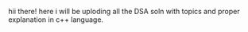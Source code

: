 hii there!
here i will be uploding all the DSA soln with topics and proper explanation in c++ language.
